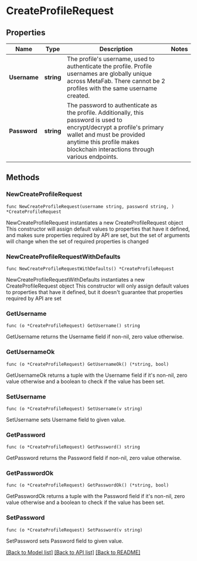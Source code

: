 # CreateProfileRequest

## Properties

Name | Type | Description | Notes
------------ | ------------- | ------------- | -------------
**Username** | **string** | The profile&#39;s username, used to authenticate the profile. Profile usernames are globally unique across MetaFab. There cannot be 2 profiles with the same username created. | 
**Password** | **string** | The password to authenticate as the profile. Additionally, this password is used to encrypt/decrypt a profile&#39;s primary wallet and must be provided anytime this profile makes blockchain interactions through various endpoints. | 

## Methods

### NewCreateProfileRequest

`func NewCreateProfileRequest(username string, password string, ) *CreateProfileRequest`

NewCreateProfileRequest instantiates a new CreateProfileRequest object
This constructor will assign default values to properties that have it defined,
and makes sure properties required by API are set, but the set of arguments
will change when the set of required properties is changed

### NewCreateProfileRequestWithDefaults

`func NewCreateProfileRequestWithDefaults() *CreateProfileRequest`

NewCreateProfileRequestWithDefaults instantiates a new CreateProfileRequest object
This constructor will only assign default values to properties that have it defined,
but it doesn't guarantee that properties required by API are set

### GetUsername

`func (o *CreateProfileRequest) GetUsername() string`

GetUsername returns the Username field if non-nil, zero value otherwise.

### GetUsernameOk

`func (o *CreateProfileRequest) GetUsernameOk() (*string, bool)`

GetUsernameOk returns a tuple with the Username field if it's non-nil, zero value otherwise
and a boolean to check if the value has been set.

### SetUsername

`func (o *CreateProfileRequest) SetUsername(v string)`

SetUsername sets Username field to given value.


### GetPassword

`func (o *CreateProfileRequest) GetPassword() string`

GetPassword returns the Password field if non-nil, zero value otherwise.

### GetPasswordOk

`func (o *CreateProfileRequest) GetPasswordOk() (*string, bool)`

GetPasswordOk returns a tuple with the Password field if it's non-nil, zero value otherwise
and a boolean to check if the value has been set.

### SetPassword

`func (o *CreateProfileRequest) SetPassword(v string)`

SetPassword sets Password field to given value.



[[Back to Model list]](../README.md#documentation-for-models) [[Back to API list]](../README.md#documentation-for-api-endpoints) [[Back to README]](../README.md)


